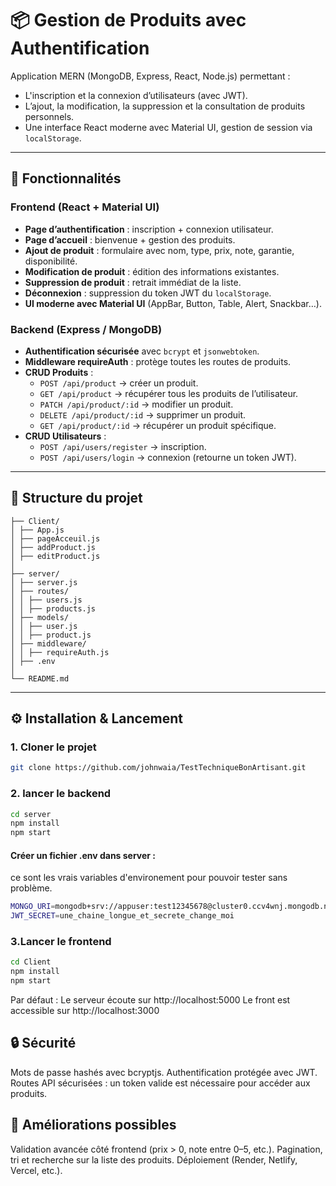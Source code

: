 # 📦 Gestion de Produits avec Authentification

Application MERN (MongoDB, Express, React, Node.js) permettant :
- L'inscription et la connexion d’utilisateurs (avec JWT).
- L’ajout, la modification, la suppression et la consultation de produits personnels.
- Une interface React moderne avec Material UI, gestion de session via `localStorage`.

---

## 🚀 Fonctionnalités

### Frontend (React + Material UI)
- **Page d’authentification** : inscription + connexion utilisateur.
- **Page d’accueil** : bienvenue + gestion des produits.
- **Ajout de produit** : formulaire avec nom, type, prix, note, garantie, disponibilité.
- **Modification de produit** : édition des informations existantes.
- **Suppression de produit** : retrait immédiat de la liste.
- **Déconnexion** : suppression du token JWT du `localStorage`.
- **UI moderne avec Material UI** (AppBar, Button, Table, Alert, Snackbar…).

### Backend (Express / MongoDB)
- **Authentification sécurisée** avec `bcrypt` et `jsonwebtoken`.
- **Middleware requireAuth** : protège toutes les routes de produits.
- **CRUD Produits** :
  - `POST /api/product` → créer un produit.
  - `GET /api/product` → récupérer tous les produits de l’utilisateur.
  - `PATCH /api/product/:id` → modifier un produit.
  - `DELETE /api/product/:id` → supprimer un produit.
  - `GET /api/product/:id` → récupérer un produit spécifique.
- **CRUD Utilisateurs** :
  - `POST /api/users/register` → inscription.
  - `POST /api/users/login` → connexion (retourne un token JWT).

---

## 📂 Structure du projet
```
├── Client/
│ ├── App.js
│ ├── pageAcceuil.js
│ ├── addProduct.js
│ ├── editProduct.js
│
├── server/
│ ├── server.js
│ ├── routes/
│ │ ├── users.js
│ │ ├── products.js
│ ├── models/
│ │ ├── user.js
│ │ ├── product.js
│ ├── middleware/
│ │ ├── requireAuth.js
│ ├── .env
│
└── README.md
```

---

## ⚙️ Installation & Lancement

### 1. Cloner le projet

```bash
git clone https://github.com/johnwaia/TestTechniqueBonArtisant.git
```

### 2. lancer le backend

```bash
cd server
npm install
npm start
```

#### Créer un fichier .env dans server :

ce sont les vrais variables d'environement pour pouvoir tester sans problème.
```bash
MONGO_URI=mongodb+srv://appuser:test12345678@cluster0.ccv4wnj.mongodb.net/?retryWrites=true&w=majority&appName=Cluster0
JWT_SECRET=une_chaine_longue_et_secrete_change_moi
```

### 3.Lancer le frontend

```bash
cd Client
npm install
npm start
```

Par défaut :
Le serveur écoute sur http://localhost:5000
Le front est accessible sur http://localhost:3000

## 🔒 Sécurité

Mots de passe hashés avec bcryptjs.
Authentification protégée avec JWT.
Routes API sécurisées : un token valide est nécessaire pour accéder aux produits.

## 📌 Améliorations possibles

Validation avancée côté frontend (prix > 0, note entre 0–5, etc.).
Pagination, tri et recherche sur la liste des produits.
Déploiement (Render, Netlify, Vercel, etc.).